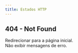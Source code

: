 ```yaml
---
title: Estados HTTP
---
```


## 404 - Not Found

Redirecionar para a página inicial.  
Não exibir mensagens de erro.
